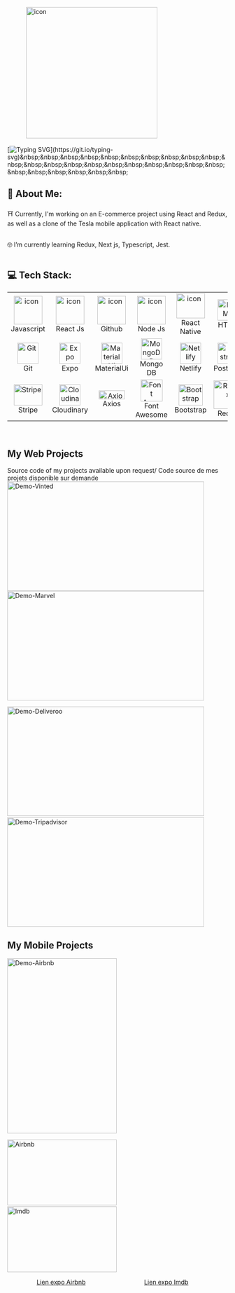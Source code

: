 &nbsp;&nbsp;&nbsp;&nbsp;&nbsp;&nbsp;&nbsp;&nbsp;&nbsp;&nbsp;
<img src="https://user-images.githubusercontent.com/112545168/234232015-89e0bef4-aad6-4f21-a284-b55798591e6b.png" alt="icon" width="300" height="300"/>

[![Typing SVG](https://readme-typing-svg.demolab.com?font=Fira+Code&pause=1000&color=9531F7&width=435&lines=Hi+%F0%9F%91%8B!++I'm+Priscil+H+!)](https://git.io/typing-svg)&nbsp;&nbsp;&nbsp;&nbsp;&nbsp;&nbsp;&nbsp;&nbsp;&nbsp;&nbsp;&nbsp;&nbsp;&nbsp;&nbsp;&nbsp;&nbsp;&nbsp;&nbsp;&nbsp;&nbsp;&nbsp;&nbsp;&nbsp;&nbsp;&nbsp;&nbsp;&nbsp;&nbsp;

<!--
**PriscilH/PriscilH** is a ✨ _special_ ✨ repository because its `README.md` (this file) appears on your GitHub profile.
Here are some ideas to get you started:
- 🔭 I’m currently working on ...
- 🌱 I’m currently learning ...
- 👯 I’m looking to collaborate on ...
- 🤔 I’m looking for help with ...
- 💬 Ask me about ...
- 📫 How to reach me: ...
- 😄 Pronouns: ...
- ⚡ Fun fact: ...
-->
## 💫 About Me:
⛩️ Currently, I'm working on an E-commerce project using React and Redux,  
   as well as a clone of the Tesla mobile application with React native.
&nbsp;&nbsp;&nbsp;&nbsp;&nbsp;&nbsp;&nbsp;&nbsp;&nbsp;&nbsp;&nbsp;&nbsp;&nbsp;&nbsp;&nbsp;&nbsp;&nbsp;&nbsp;
   
🤓 I’m currently learning Redux, Next js, Typescript, Jest. 
&nbsp;&nbsp;&nbsp;&nbsp;&nbsp;&nbsp;&nbsp;&nbsp;&nbsp;&nbsp;&nbsp;&nbsp;&nbsp;&nbsp;&nbsp;&nbsp;&nbsp;&nbsp;
&nbsp;&nbsp;&nbsp;&nbsp;&nbsp;&nbsp;&nbsp;&nbsp;&nbsp;&nbsp;&nbsp;&nbsp;&nbsp;&nbsp;&nbsp;&nbsp;&nbsp;&nbsp;
## 💻 Tech Stack:

<table>
  <tr>
    <td align="center" width="96">
        <img src="https://techstack-generator.vercel.app/js-icon.svg" alt="icon" width="65" height="65" />
      <br>Javascript
    </td>
    <td align="center" width="96">
      <a href="#macropower-tech">
        <img src="https://techstack-generator.vercel.app/react-icon.svg" alt="icon" width="65" height="65" />
      </a>
      <br>React Js
    </td>
    <td align="center" width="96">
        <img src="https://techstack-generator.vercel.app/github-icon.svg" alt="icon" width="65" height="65" />
      <br>Github
    </td>
    <td align="center" width="96">
        <img src="https://user-images.githubusercontent.com/112545168/234080733-01cb23de-d34a-4078-9121-c89adc7ac33e.png" alt="icon" width="65" height="65" />
      <br>Node Js
    </td>
    <td align="center" width="96">
        <img src="https://user-images.githubusercontent.com/112545168/234083019-4c3e9409-87fc-4f99-be31-b42849dadcc7.png" alt="icon" width="65" height="57" />
      <br>React Native
    </td>
    <td align="center" width="96">
        <img src="https://skillicons.dev/icons?i=html" alt="HTML"" width="48" height="48" />
      <br>HTML
    </td>
    <td align="center" width="96">
        <img src="https://skillicons.dev/icons?i=css" alt="icon" width="48" height="48" />
      <br>CSS
    </td>
    <td align="center" width="96">
        <img src="https://skillicons.dev/icons?i=androidstudio" alt="icon" width="48" height="48" />
      <br>Android studio
    </td>
    <td align="center" width="96">
        <img src="https://skillicons.dev/icons?i=express" alt="icon" width="48" height="48" />
      <br>Express
    </td>
  </tr>
  <tr>
    <td align="center" width="96"> 
        <img src="https://user-images.githubusercontent.com/25181517/192108372-f71d70ac-7ae6-4c0d-8395-51d8870c2ef0.png" width="48" height="48" alt="Git" />
      <br>Git
    </td>
    <td align="center" width="96">
        <img src="https://user-images.githubusercontent.com/112545168/234227894-14984a1a-16ab-4040-970c-06b4a486fc9e.png" width="48" height="48" alt="Expo" />
      <br>Expo
    </td>
    <td align="center"  width="96">
        <img src="https://skillicons.dev/icons?i=materialui" width="48" height="48" alt="MaterialUi" />
      <br>MaterialUi
    </td>
    <td align="center"  width="96">
        <img src="https://skillicons.dev/icons?i=mongodb" width="48" height="48" alt="MongoDB" />
      <br>Mongo DB
    </td>
    <td align="center" width="96">
        <img src="https://skillicons.dev/icons?i=netlify" width="48" height="48" alt="Netlify" />
      <br>Netlify
    </td>
    <td align="center"  width="96">
        <img src="https://skillicons.dev/icons?i=postman" width="48" height="48" alt="Postman" />
      <br>Postman
    </td>
    <td align="center" width="96">
        <img src="https://skillicons.dev/icons?i=tailwind" width="48" height="48" alt="tailwind" />
      <br>Tailwind
    </td>
    <td align="center" width="96">
        <img src="https://skillicons.dev/icons?i=vscode" width="48" height="48" alt="VS Code" />
      <br>VS Code
    </td>
    <td align="center" width="96">
        <img src="https://user-images.githubusercontent.com/112545168/234228545-a2361b99-72d2-42ca-80cb-1f7607cb5452.png" width="48" height="48" alt="Northflank" />
      <br>Northflank
    </td>
  </tr>
 <tr>
      <td align="center" width="96">
        <img src="https://user-images.githubusercontent.com/112545168/234229150-3d6b2b0f-ae45-4acf-ab89-78a63b6d4ae9.png" width="65" height="48" alt="Stripe" />
      <br>Stripe
    </td>
        <td align="center" width="96">
        <img src="https://user-images.githubusercontent.com/112545168/234230418-567e4699-116f-4fcd-9728-494f4e0364db.png" width="48" height="48" alt="Cloudinary" />
      <br>Cloudinary
    </td>
    <td align="center" width="96">
        <img src="https://user-images.githubusercontent.com/112545168/234250765-3a28d7bd-b8cf-4ce8-b572-c28feb9ab1f0.png" width="60" height="20" alt="Axios" />
      <br>Axios
    </td>
    <td align="center" width="96">
        <img src="https://www.drupal.org/files/project-images/font_awesome_logo.png" width="50" height="50" alt="Font Awesome" />
      <br>Font Awesome
    </td>
     <td align="center" width="96">
        <img src="https://upload.wikimedia.org/wikipedia/commons/thumb/b/b2/Bootstrap_logo.svg/1200px-Bootstrap_logo.svg.png" width="55" height="48" alt="Bootstrap" />
      <br>Bootstrap
    </td>   
    <td align="center" width="96">
        <img src="https://techstack-generator.vercel.app/redux-icon.svg" width="65" height="65" alt="Redux" />
      <br>Redux
    </td> 
 </tr>
</table>

&nbsp;&nbsp;&nbsp;&nbsp;&nbsp;&nbsp;&nbsp;&nbsp;&nbsp;&nbsp;&nbsp;&nbsp;&nbsp;&nbsp;&nbsp;

## My Web Projects
                                                                                                                              
Source code of my projects available upon request/ Code source de mes projets disponible sur demande&nbsp;&nbsp;&nbsp;&nbsp;&nbsp;&nbsp;&nbsp;&nbsp;&nbsp;&nbsp;&nbsp;&nbsp;&nbsp;&nbsp;&nbsp;&nbsp;&nbsp;&nbsp;
&nbsp;&nbsp;&nbsp;&nbsp;&nbsp;&nbsp;&nbsp;&nbsp;&nbsp;&nbsp;&nbsp;&nbsp;&nbsp;&nbsp;&nbsp;&nbsp;&nbsp;&nbsp;                                                                                                                                                                                      <img src="https://user-images.githubusercontent.com/112545168/234257944-b09e2401-7786-44cf-86ae-3dce474b4445.gif" alt="Demo-Vinted" width="450" height="250" /><img src="https://user-images.githubusercontent.com/112545168/234260902-6a46d48e-857f-4804-856a-43ef4b3181c1.gif" alt="Demo-Marvel" width="450" height="250" />

<img src="https://user-images.githubusercontent.com/112545168/234263216-9ca91645-96a0-491f-b567-44dd6b52f101.gif" alt="Demo-Deliveroo" width="450" height="250" />&nbsp;&nbsp;&nbsp;<img src="https://user-images.githubusercontent.com/112545168/234265019-5047880e-a159-4b89-a5ae-26f801c9f327.gif" alt="Demo-Tripadvisor" width="450" height="250" />

## My Mobile Projects
<img src="https://user-images.githubusercontent.com/112545168/235887665-e1431ff1-e4b9-4314-8bd4-6ebd6da5cabb.gif" alt="Demo-Airbnb" width="250" height="400" />
<p float="left">
  <img src="https://user-images.githubusercontent.com/112545168/234266544-af157af9-c104-4b50-98e6-9380fa31a613.png" alt="Airbnb" width="250" height="150" />&nbsp;&nbsp;&nbsp;
  <img src="https://user-images.githubusercontent.com/112545168/234266671-ed95d9fb-c418-425f-8c8c-30324ad03ea5.png" alt="Imdb" width="250" height="150" />
</p>
<p float="left">
&nbsp;&nbsp;&nbsp;&nbsp;&nbsp;&nbsp;&nbsp;&nbsp;&nbsp;&nbsp;&nbsp;&nbsp;&nbsp;&nbsp;&nbsp;&nbsp;&nbsp;<a href="https://expo.dev/@priscil/NavApp?serviceType=classic&distribution=expo-go">Lien expo Airbnb</a>&nbsp;&nbsp;&nbsp;&nbsp;&nbsp;&nbsp;&nbsp;&nbsp;&nbsp;&nbsp;&nbsp;&nbsp;&nbsp;&nbsp;&nbsp;&nbsp;&nbsp;&nbsp;&nbsp;&nbsp;&nbsp;&nbsp;&nbsp;&nbsp;&nbsp;&nbsp;&nbsp;&nbsp;&nbsp;&nbsp;&nbsp;&nbsp;&nbsp;
<a href="https://expo.dev/@priscil/ImdbApp?serviceType=classic&distribution=expo-go">Lien expo Imdb</a>
</p>

